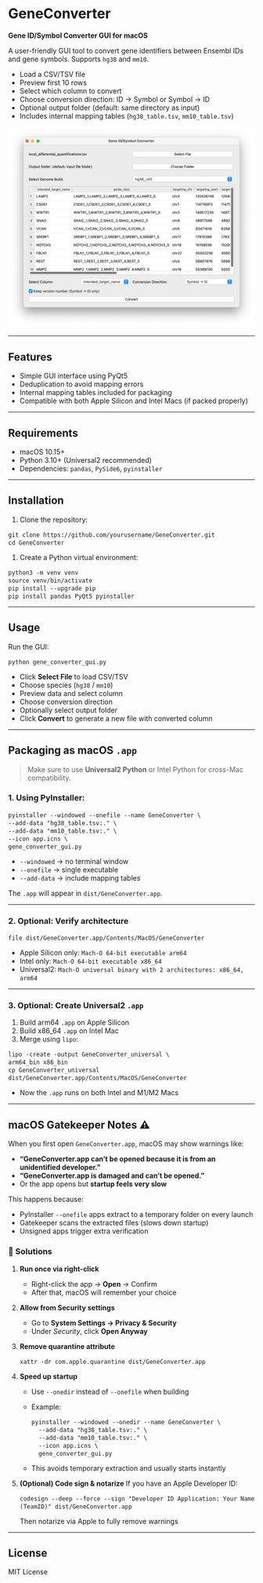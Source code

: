 # GeneConverter

**Gene ID/Symbol Converter GUI for macOS**

A user-friendly GUI tool to convert gene identifiers between Ensembl IDs and gene symbols. Supports `hg38` and `mm10`.

- Load a CSV/TSV file
- Preview first 10 rows
- Select which column to convert
- Choose conversion direction: ID → Symbol or Symbol → ID
- Optional output folder (default: same directory as input)
- Includes internal mapping tables (`hg38_table.tsv`, `mm10_table.tsv`)

![GUI](https://raw.githubusercontent.com/zhaoshuoxp/GeneConverter/refs/heads/main//screenshot.png)



------

## Features

- Simple GUI interface using PyQt5
- Deduplication to avoid mapping errors
- Internal mapping tables included for packaging
- Compatible with both Apple Silicon and Intel Macs (if packed properly)

------

## Requirements

- macOS 10.15+
- Python 3.10+ (Universal2 recommended)
- Dependencies: `pandas`, `PySide6`, `pyinstaller`

------

## Installation

1. Clone the repository:

```
git clone https://github.com/yourusername/GeneConverter.git
cd GeneConverter
```

1. Create a Python virtual environment:

```
python3 -m venv venv
source venv/bin/activate
pip install --upgrade pip
pip install pandas PyQt5 pyinstaller
```

------

## Usage

Run the GUI:

```
python gene_converter_gui.py
```

- Click **Select File** to load CSV/TSV
- Choose species (`hg38` / `mm10`)
- Preview data and select column
- Choose conversion direction
- Optionally select output folder
- Click **Convert** to generate a new file with converted column

------

## Packaging as macOS `.app`

> Make sure to use **Universal2 Python** or Intel Python for cross-Mac compatibility.

### 1. Using PyInstaller:

```
pyinstaller --windowed --onefile --name GeneConverter \
--add-data "hg38_table.tsv:." \
--add-data "mm10_table.tsv:." \
--icon app.icns \
gene_converter_gui.py
```

- `--windowed` → no terminal window
- `--onefile` → single executable
- `--add-data` → include mapping tables

The `.app` will appear in `dist/GeneConverter.app`.

------

### 2. Optional: Verify architecture

```
file dist/GeneConverter.app/Contents/MacOS/GeneConverter
```

- Apple Silicon only: `Mach-O 64-bit executable arm64`
- Intel only: `Mach-O 64-bit executable x86_64`
- Universal2: `Mach-O universal binary with 2 architectures: x86_64, arm64`

------

### 3. Optional: Create Universal2 `.app`

1. Build arm64 `.app` on Apple Silicon
2. Build x86_64 `.app` on Intel Mac
3. Merge using `lipo`:

```
lipo -create -output GeneConverter_universal \
arm64_bin x86_bin
cp GeneConverter_universal dist/GeneConverter.app/Contents/MacOS/GeneConverter
```

- Now the `.app` runs on both Intel and M1/M2 Macs

------

## macOS Gatekeeper Notes ⚠️

When you first open `GeneConverter.app`, macOS may show warnings like:

- **“GeneConverter.app can’t be opened because it is from an unidentified developer.”**
- **“GeneConverter.app is damaged and can’t be opened.”**
- Or the app opens but **startup feels very slow**

This happens because:

- PyInstaller `--onefile` apps extract to a temporary folder on every launch
- Gatekeeper scans the extracted files (slows down startup)
- Unsigned apps trigger extra verification

### 🔑 Solutions

1. **Run once via right-click**

   - Right-click the app → **Open** → Confirm
   - After that, macOS will remember your choice

2. **Allow from Security settings**

   - Go to **System Settings → Privacy & Security**
   - Under *Security*, click **Open Anyway**

3. **Remove quarantine attribute**

   ```
   xattr -dr com.apple.quarantine dist/GeneConverter.app
   ```

4. **Speed up startup**

   - Use `--onedir` instead of `--onefile` when building

   - Example:

     ```
     pyinstaller --windowed --onedir --name GeneConverter \
       --add-data "hg38_table.tsv:." \
       --add-data "mm10_table.tsv:." \
       --icon app.icns \
       gene_converter_gui.py
     ```

   - This avoids temporary extraction and usually starts instantly

5. **(Optional) Code sign & notarize**
   If you have an Apple Developer ID:

   ```
   codesign --deep --force --sign "Developer ID Application: Your Name (TeamID)" dist/GeneConverter.app
   ```

   Then notarize via Apple to fully remove warnings

------

## License

MIT License
